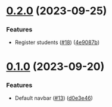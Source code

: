# [0.2.0](https://github.com/upb-code-labs/react-client/compare/v0.1.0...v0.2.0) (2023-09-25)


### Features

* Register students ([#18](https://github.com/upb-code-labs/react-client/issues/18)) ([4e9087b](https://github.com/upb-code-labs/react-client/commit/4e9087b4231a707f68fe860c801369d6ff3ecd93))



# [0.1.0](https://github.com/upb-code-labs/react-client/compare/d0e3e4629e0de2c46ddf5d4fddf75701d2aa4e63...v0.1.0) (2023-09-20)


### Features

* Default navbar ([#13](https://github.com/upb-code-labs/react-client/issues/13)) ([d0e3e46](https://github.com/upb-code-labs/react-client/commit/d0e3e4629e0de2c46ddf5d4fddf75701d2aa4e63))



